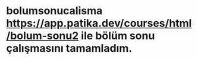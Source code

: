 # bolumsonucalisma https://app.patika.dev/courses/html/bolum-sonu2 ile bölüm sonu çalışmasını tamamladım. 
